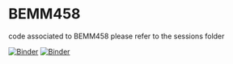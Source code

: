 # BEMM458
code associated to BEMM458
please refer to the sessions folder



[![Binder](https://mybinder.org/badge_logo.svg)](https://mybinder.org/v2/gh/thousandoaks/BEMM458/master)
[![Binder](https://mybinder.org/badge_logo.svg)](https://mybinder.org/v2/gh/rperus/BEMM458_Jupyter/main?filepath=Exeter.ipynb)
